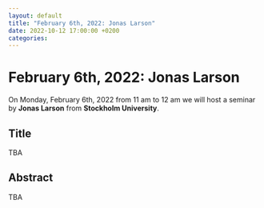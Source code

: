 ```yaml
---
layout: default
title: "February 6th, 2022: Jonas Larson"
date: 2022-10-12 17:00:00 +0200
categories:
---
```


# February 6th, 2022: Jonas Larson

On Monday, February 6th, 2022 from 11 am to 12 am we will host a seminar by **Jonas Larson** from **Stockholm University**. 

## Title

TBA

## Abstract 

TBA




